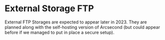 External Storage FTP
===

External FTP Storages are expected to appear later in 2023. They are planned along with the self-hosting version of
Arcsecond (but could appear before if we managed to put in place a secure setup). 
